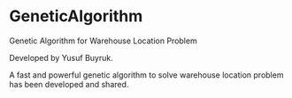 # GeneticAlgorithm
Genetic Algorithm for Warehouse Location Problem

Developed by Yusuf Buyruk.

A fast and powerful genetic algorithm to solve warehouse location problem has been developed and shared.
